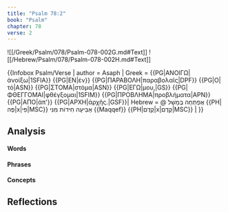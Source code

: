 ```yaml
---
title: "Psalm 78:2"
book: "Psalm"
chapter: 78
verse: 2
---
```

![[/Greek/Psalm/078/Psalm-078-002G.md#Text]]
![[/Hebrew/Psalm/078/Psalm-078-002H.md#Text]]

{{Infobox Psalm/Verse |
  author = Asaph |
  Greek = {{PG|ΑΝΟΙΓΩ|ἀνοίξω|1SFIA}} {{PG|ΕΝ|ἐν}} {{PG|ΠΑΡΑΒΟΛΗ|παραβολαῖς|DPF}} {{PG|Ο|τὸ|ASN}} {{PG|ΣΤΟΜΑ|στόμα|ASN}} {{PG|ΕΓΩ|μου,|GS}} {{PG|ΦΘΕΓΓΟΜΑΙ|φθέγξομαι|1SFIM}} {{PG|ΠΡΟΒΛΗΜΑ|προβλήματα|APN}} {{PG|ΑΠΟ|ἀπ'}} {{PG|ΑΡΧΗ|ἀρχῆς.|GSF}}|
  Hebrew = @
אֶפְתְּחָה
בְמָשָׁל
{{PH|פֶּה|x|פִּי|MSC}}
אַבִּיעָה
חִידוֹת
מִנִּי
{{Maqqef}}
{{PH|קֶדֶם|x|קֶדֶם|MSC}}
׃|
}}

## Analysis

#### Words

#### Phrases

#### Concepts

## Reflections
